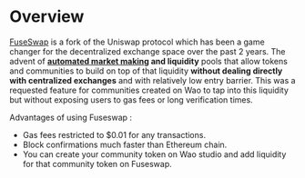 # Overview

[FuseSwap](https://fuseswap.com/#/swap) is a fork of the Uniswap protocol which has been a game changer for the decentralized exchange space over the past 2 years. The advent of [**automated market makin**](https://cointelegraph.com/explained/uniswap-and-automated-market-makers-explained)**g and liquidity** pools that allow tokens and communities to build on top of that liquidity **without dealing directly with centralized exchanges** and with relatively low entry barrier. This was a requested feature for communities created on Wao to tap into this liquidity but without exposing users to gas fees or long verification times. 

Advantages of using Fuseswap : 

* Gas fees restricted to $0.01 for any transactions.
* Block confirmations much faster than Ethereum chain. 
* You can create your community token on Wao studio and add liquidity for that community token on Fuseswap. 

